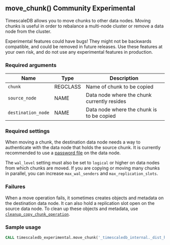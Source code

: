 
## move_chunk() <tag type="community">Community</tag> <tag type="experimental">Experimental</tag>
TimescaleDB allows you to move chunks to other data nodes. Moving
chunks is useful in order to rebalance a multi-node cluster or remove
a data node from the cluster.

<highlight type="warning">
Experimental features could have bugs! They might not be backwards compatible,
and could be removed in future releases. Use these features at your own risk, and
do not use any experimental features in production.
</highlight>

### Required arguments

|Name|Type|Description|
|-|-|-|
|`chunk`|REGCLASS|Name of chunk to be copied|
|`source_node`|NAME|Data node where the chunk currently resides|
|`destination_node`|NAME|Data node where the chunk is to be copied|

### Required settings
When moving a chunk, the destination data node needs a way to
authenticate with the data node that holds the source chunk. It is
currently recommended to use a [password file][password-config] on the
data node.

The `wal_level` setting must also be set to `logical` or higher on
data nodes from which chunks are moved. If you are copying or moving
many chunks in parallel, you can increase `max_wal_senders` and
`max_replication_slots`.

### Failures
When a move operation fails, it sometimes creates objects and metadata on 
the destination data node. It can also hold a replication slot open on the
source data node. To clean up these objects and metadata, use
[`cleanup_copy_chunk_operation`][cleanup_copy_chunk].

### Sample usage

``` sql
CALL timescaledb_experimental.move_chunk('_timescaledb_internal._dist_hyper_1_1_chunk', 'data_node_2', 'data_node_3');
```

[password-config]: /timescaledb/:currentVersion:/how-to-guides/multinode-timescaledb/multinode-auth/#v1-set-the-password-encryption-method-for-access-node-and-data-nodes
[cleanup_copy_chunk]: /api/:currentVersion:/distributed-hypertables/cleanup_copy_chunk_operation_experimental


